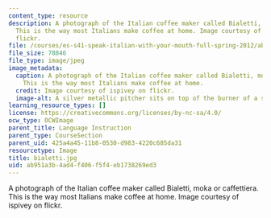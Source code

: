 ```yaml
---
content_type: resource
description: A photograph of the Italian coffee maker called Bialetti, moka or caffettiera.
  This is the way most Italians make coffee at home. Image courtesy of ispivey on
  flickr.
file: /courses/es-s41-speak-italian-with-your-mouth-full-spring-2012/ab951a3b4ad4f406f5f4eb1738269ed3_bialetti.jpg
file_size: 78846
file_type: image/jpeg
image_metadata:
  caption: A photograph of the Italian coffee maker called Bialetti, moka or caffettiera.
    This is the way most Italians make coffee at home.
  credit: Image courtesy of ispivey on flickr.
  image-alt: A silver metallic pitcher sits on top of the burner of a stove.
learning_resource_types: []
license: https://creativecommons.org/licenses/by-nc-sa/4.0/
ocw_type: OCWImage
parent_title: Language Instruction
parent_type: CourseSection
parent_uid: 425a4a45-11b8-0530-d983-4220c685da31
resourcetype: Image
title: bialetti.jpg
uid: ab951a3b-4ad4-f406-f5f4-eb1738269ed3
---
```

A photograph of the Italian coffee maker called Bialetti, moka or caffettiera. This is the way most Italians make coffee at home. Image courtesy of ispivey on flickr.